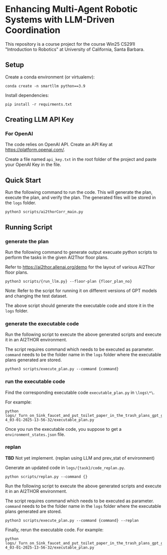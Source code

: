 
# Enhancing Multi-Agent Robotic Systems with LLM-Driven Coordination
This repository is a course project for the course Win25 CS291I "Introduction to Robotics" at University of California, Santa Barbara.

## Setup
Create a conda environment (or virtualenv):
```
conda create -n smartllm python==3.9
```

Install dependencies:
```
pip install -r requirments.txt
```

## Creating LLM API Key

### For OpenAI
The code relies on OpenAI API. Create an API Key at https://platform.openai.com/.

Create a file named ```api_key.txt``` in the root folder of the project and paste your OpenAI Key in the file. 

<!-- ### for DeepSeek
The code relies on DeepSeek API. Create an API Key at https://deepseek.com/apikey.

Create a file named ```deepseek_api_key.txt``` in the root folder of the project and paste your DeepSeek Key in the file. 

### for Gemini
The code relies on Gemini API. Create an API Key at https://ai.google.dev/gemini-api/docs/quickstart.

Create a file named ```gemini_api_key.txt``` in the root folder of the project and paste your Gemini Key in the file. 

### for Llama
The code relies on Llama API. Create an API Key at https://llama.com/api.

Create a file named ```llama_api_key.txt``` in the root folder of the project and paste your Llama Key in the file.  -->







## Quick Start
Run the following command to run the code. This will generate the plan, execute the plan, and verify the plan. The generated files will be stored in the ```logs``` folder. 

```
python3 scripts/ai2thorCorr_main.py
```

## Running Script
### generate the plan
Run the following command to generate output execuate python scripts to perform the tasks in the given AI2Thor floor plans. 

Refer to https://ai2thor.allenai.org/demo for the layout of various AI2Thor floor plans.
```
python3 scripts/{run_llm.py} --floor-plan {floor_plan_no}
```
Note: Refer to the script for running it on different versions of GPT models and changing the test dataset. 

The above script should generate the executable code and store it in the ```logs``` folder.

### generate the executable code 
Run the following script to execute the above generated scripts and execute it in an AI2THOR environment. 

The script requires command which needs to be executed as parameter. ```command``` needs to be the folder name in the ```logs``` folder where the executable plans generated are stored. 
```
python3 scripts/execute_plan.py --command {command}
```

### run the executable code 
Find the corresponding executable code ```executable_plan.py``` in  ```\logs\*\```.

For example: 
```
python logs/_Turn_on_Sink_faucet_and_put_toilet_paper_in_the_trash_plans_gpt_gpt-4_03-01-2025-13-56-32/executable_plan.py
```
Once you run the executable code, you suppose to get a ```environment_states.json``` file.

### replan

**TBD** Not yet implement. (replan using LLM and prev_stat of environment)

Generate an updated code in ```logs/{task}/code_replan.py```.

```
python scripts/replan.py --command {}
```

Run the following script to execute the above generated scripts and execute it in an AI2THOR environment. 

The script requires command which needs to be executed as parameter. ```command``` needs to be the folder name in the ```logs``` folder where the executable plans generated are stored. 
```
python3 scripts/execute_plan.py --command {command} --replan
```

Finally, rerun the executable code.
For example: 
```
python logs/_Turn_on_Sink_faucet_and_put_toilet_paper_in_the_trash_plans_gpt_gpt-4_03-01-2025-13-56-32/executable_plan.py
```
<!-- ## Dataset
The repository contains numerous commands and robots with various skill sets to perform heterogenous robot tasks. 

Refer to ```data\final_test\``` and ```data\tests\``` for the various tasks, robots available for the tasks, and the final state of the environment after the task for evaluation. 

The file name corresponds to the AI2THOR floor plans where the task will be executed. 

Refer to ```resources\robots.py``` for the list of robots used in the final test and the skills possessed by each robot. 
 -->
